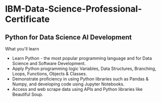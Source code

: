 # IBM-Data-Science-Professional-Certificate

## Python for Data Science AI Development
What you'll learn

- Learn Python - the most popular programming language and for Data Science and Software Development.
- Apply Python programming logic Variables, Data Structures, Branching, Loops, Functions, Objects & Classes.
- Demonstrate proficiency in using Python libraries such as Pandas & Numpy, and developing code using Jupyter Notebooks.
- Access and web scrape data using APIs and Python libraries like Beautiful Soup. 
